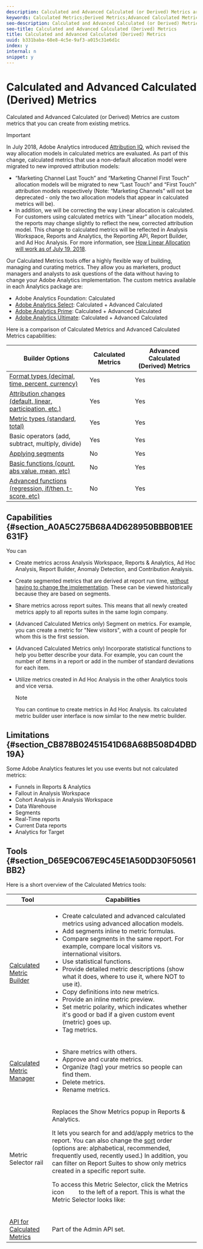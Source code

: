 ```yaml
---
description: Calculated and Advanced Calculated (or Derived) Metrics are custom metrics that you can create from existing metrics.
keywords: Calculated Metrics;Derived Metrics;Advanced Calculated Metrics
seo-description: Calculated and Advanced Calculated (or Derived) Metrics are custom metrics that you can create from existing metrics.
seo-title: Calculated and Advanced Calculated (Derived) Metrics
title: Calculated and Advanced Calculated (Derived) Metrics
uuid: b331baba-68e8-4c5e-9af3-a015c31e6d1c
index: y
internal: n
snippet: y
---
```


# Calculated and Advanced Calculated (Derived) Metrics

Calculated and Advanced Calculated (or Derived) Metrics are custom metrics that you can create from existing metrics.

>[!IMPORTANT]
>
>In July 2018, Adobe Analytics introduced [Attribution IQ](https://marketing.adobe.com/resources/help/en_US/analytics/analysis-workspace/attribution.html), which revised the way allocation models in calculated metrics are evaluated. As part of this change, calculated metrics that use a non-default allocation model were migrated to new improved attribution models: 
>
>* “Marketing Channel Last Touch” and “Marketing Channel First Touch” allocation models will be migrated to new “Last Touch” and “First Touch” attribution models respectively (Note: “Marketing Channels” will not be deprecated - only the two allocation models that appear in calculated metrics will be). 
>* In addition, we will be correcting the way Linear allocation is calculated. For customers using calculated metrics with “Linear” allocation models, the reports may change slightly to reflect the new, corrected attribution model. This change to calculated metrics will be reflected in Analysis Workspace, Reports and Analytics, the Reporting API, Report Builder, and Ad Hoc Analysis. For more information, see [How Linear Allocation will work as of July 19, 2018](../../components/c-calcmetrics/c-workflow/cm-workflow/c-build-metrics/m-metric-type-alloc.md#section_EDBB2E14A6C248C5A79C0913C02D7CA1). 
>

Our Calculated Metrics tools offer a highly flexible way of building, managing and curating metrics. They allow you as marketers, product managers and analysts to ask questions of the data without having to change your Adobe Analytics implementation. The custom metrics available in each Analytics package are:

* Adobe Analytics Foundation: Calculated 
* [Adobe Analytics Select](http://www.adobe.com/data-analytics-cloud/analytics/select.html): Calculated + Advanced Calculated 
* [Adobe Analytics Prime](http://www.adobe.com/data-analytics-cloud/analytics/prime.html): Calculated + Advanced Calculated 
* [Adobe Analytics Ultimate](http://www.adobe.com/data-analytics-cloud/analytics/ultimate.html): Calculated + Advanced Calculated

Here is a comparison of Calculated Metrics and Advanced Calculated Metrics capabilities: 

|  Builder Options  | Calculated Metrics  | Advanced Calculated (Derived) Metrics  |
|---|---|---|
| [Format types (decimal, time, percent, currency)](../../components/c-calcmetrics/c-workflow/cm-workflow/c-build-metrics/cm-build-metrics.md#concept_5EC82A91EB9C44FC870326C85F9D0B18)  | Yes  | Yes  |
| [Attribution changes (default, linear, participation, etc.)](../../components/c-calcmetrics/c-workflow/cm-workflow/c-build-metrics/m-metric-type-alloc.md#concept_B7A1FCFEFA9D4C4883208ACE8C9C8E5E)  | Yes  | Yes  |
| [Metric types (standard, total)](../../components/c-calcmetrics/c-workflow/cm-workflow/c-build-metrics/m-metric-type-alloc.md#concept_B7A1FCFEFA9D4C4883208ACE8C9C8E5E)  | Yes  | Yes  |
|  Basic operators (add, subtract, multiply, divide)  | Yes  | Yes  |
| [Applying segments](../../components/c-calcmetrics/c-workflow/cm-workflow/c-build-metrics/metrics-with-segments.md#concept_21C77BD86E7E45E79AF030D8ED54DB3E)  | No  | Yes  |
| [Basic functions (count, abs value, mean, etc)](../../components/c-calcmetrics/cm-reference/cm-functions.md#concept_E3022D5EEEE145B69A23438BAF7016B2)  | No  | Yes  |
| [Advanced functions (regression, if/then, t-score, etc)](../../components/c-calcmetrics/cm-reference/cm-adv-functions.md#concept_A5FB9127D70F4E1AA02D1ACBF4F54174)  | No  | Yes  |

## Capabilities {#section_A0A5C275B68A4D628950BBB0B1EE631F}

You can

* Create metrics across Analysis Workspace, Reports & Analytics, Ad Hoc Analysis, Report Builder, Anomaly Detection, and Contribution Analysis. 
* Create segmented metrics that are derived at report run time, [without having to change the implementation](http://youtu.be/CuQTm9RaUpY). These can be viewed historically because they are based on segments. 
* Share metrics across report suites. This means that all newly created metrics apply to all reports suites in the same login company. 
* (Advanced Calculated Metrics only) Segment on metrics. For example, you can create a metric for "New visitors", with a count of people for whom this is the first session. 
* (Advanced Calculated Metrics only) Incorporate statistical functions to help you better describe your data. For example, you can count the number of items in a report or add in the number of standard deviations for each item. 
* Utilize metrics created in Ad Hoc Analysis in the other Analytics tools and vice versa. 

  >[!NOTE]
  >
  >You can continue to create metrics in Ad Hoc Analysis. Its calculated metric builder user interface is now similar to the new metric builder.

## Limitations {#section_CB878B02451541D68A68B508D4DBD19A}

Some Adobe Analytics features let you use events but not calculated metrics:

* Funnels in Reports & Analytics 
* Fallout in Analysis Workspace 
* Cohort Analysis in Analysis Workspace 
* Data Warehouse 
* Segments 
* Real-Time reports 
* Current Data reports 
* Analytics for Target

## Tools {#section_D65E9C067E9C45E1A50DD30F50561BB2}

Here is a short overview of the Calculated Metrics tools: 

<table id="table_520AFE97DB514958ABE23FD3C9CE0ABD"> 
 <thead> 
  <tr> 
   <th colname="col1" class="entry"> Tool </th> 
   <th colname="col2" class="entry"> Capabilities </th> 
  </tr>
 </thead>
 <tbody> 
  <tr> 
   <td colname="col1"><a href="../../components/c-calcmetrics/c-workflow/cm-workflow/c-build-metrics/cm-build-metrics.md#concept_5EC82A91EB9C44FC870326C85F9D0B18" format="dita" scope="local"> Calculated Metric Builder</a> </td> 
   <td colname="col2"> 
    <ul id="ul_E6F02AB9DF204C2F9A0AC92A31594B3E"> 
     <li id="li_A4A6E716374243A190C539A3F4A41C0C">Create calculated and advanced calculated metrics using advanced allocation models. </li> 
     <li id="li_C8C97BA4E227463E98077ABA5818FFC6">Add segments inline to metric formulas. </li> 
     <li id="li_8503D9E06A3C46569B5CDB4B90F72446">Compare segments in the same report. For example, compare local visitors vs. international visitors. </li> 
     <li id="li_4B528FDE1F96400DBA0D3276408FF919">Use statistical functions. </li> 
     <li id="li_C1162B1EA6784B8189A8A87E2B0DA79A">Provide detailed metric descriptions (show what it does, where to use it, where NOT to use it). </li> 
     <li id="li_DEA13F5E8BF94AF1B311C467FE6E2A74">Copy definitions into new metrics. </li> 
     <li id="li_8C21F55015D44910904202D2BF74221C">Provide an inline metric preview. </li> 
     <li id="li_3704F66C321C477F9D4F52E068C231BD">Set metric polarity, which indicates whether it's good or bad if a given custom event (metric) goes up. </li> 
     <li id="li_9D45319FA965476FB1C90DE8AA72BBD7">Tag metrics. </li> 
    </ul> </td> 
  </tr> 
  <tr> 
   <td colname="col1"><a href="../../components/c-calcmetrics/c-workflow/cm-workflow/cm-manager.md#concept_BA6815CB06D842D5825766396B691653" format="dita" scope="local"> Calculated Metric Manager</a> </td> 
   <td colname="col2"> 
    <ul id="ul_E4D20D5DD3904CC6A85785B5BD4C1B1E"> 
     <li id="li_E0B216BA1478406EB6212263DF71D85B">Share metrics with others. </li> 
     <li id="li_96EB16FAF3454211AAEF78EA5B08927F">Approve and curate metrics. </li> 
     <li id="li_3ADBD2428EAC4B0AA61222D87C3AF2B7">Organize (tag) your metrics so people can find them. </li> 
     <li id="li_726F3C3390744E49BA63606FE196880E">Delete metrics. </li> 
     <li id="li_F306BA4FA8AF4A6E987BA62634659A2F">Rename metrics. </li> 
    </ul> </td> 
  </tr> 
  <tr> 
   <td colname="col1"> Metric Selector rail </td> 
   <td colname="col2"> <p>Replaces the <span class="uicontrol"> Show Metrics</span> popup in Reports &amp; Analytics. </p> <p>It lets you search for and add/apply metrics to the report. You can also change the <a href="../../components/c-calcmetrics/c-workflow/cm-workflow/cm-finding.md#concept_A09845053A934CB7B755391D76E76C08" format="dita" scope="local"> sort</a> order (options are: alphabetical, recommended, frequently used, recently used.) In addition, you can filter on Report Suites to show only metrics created in a specific report suite. </p> <p>To access this Metric Selector, click the Metrics icon <img placement="inline" href="assets/metrics_icon.png" width="30px" id="image_2C6F20B4E634486B95BACD4CA47EF991" /> to the left of a report. This is what the Metric Selector looks like: </p> <p style="text-align: center;"><img placement="break" align="center" href="assets/metrics_rail.png" width="200px" id="image_379523E9AFEC4CF08D20C42C740AA358" /> </p> </td> 
  </tr> 
  <tr> 
   <td colname="col1"><a href="https://marketing.adobe.com/developer/blog/new-calculated-metrics-and-the-apis" format="https" scope="external"> API for Calculated Metrics</a> </td> 
   <td colname="col2"> <p>Part of the Admin API set. </p> </td> 
  </tr> 
 </tbody> 
</table>

